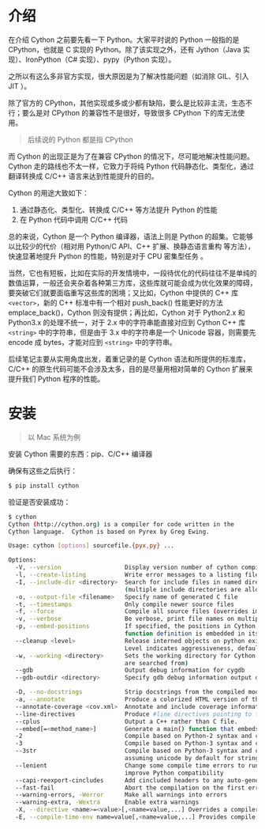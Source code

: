 # 介绍

在介绍 Cython 之前要先看一下 Python。大家平时说的 Python 一般指的是 CPython，也就是 C 实现的 Python。除了该实现之外，还有 Jython（Java 实现）、IronPython（C# 实现）、pypy（Python 实现）。

之所以有这么多非官方实现，很大原因是为了解决性能问题（如消除 GIL、引入 JIT ）。

除了官方的 CPython，其他实现或多或少都有缺陷，要么是比较非主流，生态不行；要么是对 CPython 的兼容性不是很好，导致很多 CPython 下的库无法使用。

> 后续说的 Python 都是指 CPython

而 Cython 的出现正是为了在兼容 CPython 的情况下，尽可能地解决性能问题。Cython 走的路线也不太一样，它致力于将纯 Python 代码静态化、类型化，通过翻译转换成 C/C++ 语言来达到性能提升的目的。

Cython 的用途大致如下：

1. 通过静态化、类型化、转换成 C/C++ 等方法提升 Python 的性能
2. 在 Python 代码中调用 C/C++ 代码

总的来说，Cython 是一个 Python 编译器，语法上则是 Python 的超集。它能够以比较少的代价（相对用 Python/C API、C++ 扩展、换静态语言重构 等方法），快速显著地提升 Python 的性能，特别是对于 CPU 密集型任务 。

当然，它也有短板，比如在实际的开发情境中，一段待优化的代码往往不是单纯的数值运算，一般还会夹杂着各种第三方库，这些库就可能会成为优化效果的障碍，要突破它们就要面临重写这些库的困境；又比如，Cython 中提供的 C++ 库 `<vector>`，新的 C++ 标准中有一个相对 push_back() 性能更好的方法 emplace_back()，Cython 则没有提供；再比如，Cython 对于 Python2.x 和 Python3.x 的处理不统一，对于 2.x 中的字符串能直接对应到 Cython C++ 库 `<string>` 中的字符串，但是由于 3.x 中的字符串是一个 Unicode 容器，则需要先 encode 成 bytes，才能对应到 `<string>` 中的字符串。

后续笔记主要从实用角度出发，着重记录的是 Cython 语法和所提供的标准库，C/C++ 的原生代码可能不会涉及太多，目的是尽量用相对简单的 Cython 扩展来提升我们 Python 程序的性能。

# 安装

> 以 Mac 系统为例

安装 Cython 需要的东西：pip、C/C++ 编译器

确保有这些之后执行：

```bash
$ pip install cython
```

验证是否安装成功：

```bash
$ cython
Cython (http://cython.org) is a compiler for code written in the
Cython language.  Cython is based on Pyrex by Greg Ewing.

Usage: cython [options] sourcefile.{pyx,py} ...

Options:
  -V, --version                  Display version number of cython compiler
  -l, --create-listing           Write error messages to a listing file
  -I, --include-dir <directory>  Search for include files in named directory
                                 (multiple include directories are allowed).
  -o, --output-file <filename>   Specify name of generated C file
  -t, --timestamps               Only compile newer source files
  -f, --force                    Compile all source files (overrides implied -t)
  -v, --verbose                  Be verbose, print file names on multiple compilation
  -p, --embed-positions          If specified, the positions in Cython files of each
                                 function definition is embedded in its docstring.
  --cleanup <level>              Release interned objects on python exit, for memory debugging.
                                 Level indicates aggressiveness, default 0 releases nothing.
  -w, --working <directory>      Sets the working directory for Cython (the directory modules
                                 are searched from)
  --gdb                          Output debug information for cygdb
  --gdb-outdir <directory>       Specify gdb debug information output directory. Implies --gdb.

  -D, --no-docstrings            Strip docstrings from the compiled module.
  -a, --annotate                 Produce a colorized HTML version of the source.
  --annotate-coverage <cov.xml>  Annotate and include coverage information from cov.xml.
  --line-directives              Produce #line directives pointing to the .pyx source
  --cplus                        Output a C++ rather than C file.
  --embed[=<method_name>]        Generate a main() function that embeds the Python interpreter.
  -2                             Compile based on Python-2 syntax and code semantics.
  -3                             Compile based on Python-3 syntax and code semantics.
  --3str                         Compile based on Python-3 syntax and code semantics without
                                 assuming unicode by default for string literals under Python 2.
  --lenient                      Change some compile time errors to runtime errors to
                                 improve Python compatibility
  --capi-reexport-cincludes      Add cincluded headers to any auto-generated header files.
  --fast-fail                    Abort the compilation on the first error
  --warning-errors, -Werror      Make all warnings into errors
  --warning-extra, -Wextra       Enable extra warnings
  -X, --directive <name>=<value>[,<name=value,...] Overrides a compiler directive
  -E, --compile-time-env name=value[,<name=value,...] Provides compile time env like DEF would do.
```